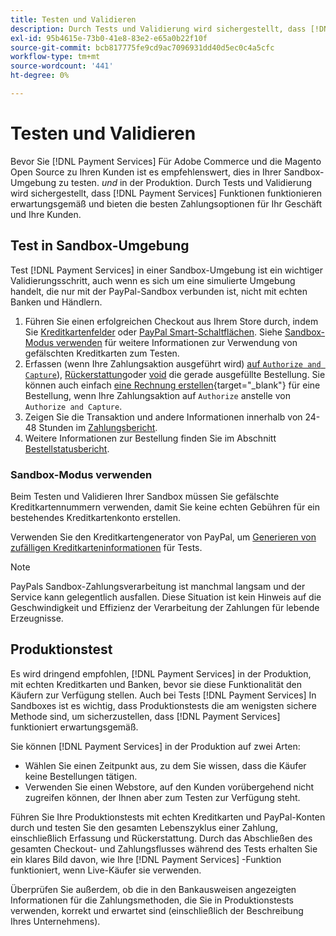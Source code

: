 ```yaml
---
title: Testen und Validieren
description: Durch Tests und Validierung wird sichergestellt, dass [!DNL Payment Services] Funktionen funktionieren erwartungsgemäß und bieten beste Zahlungsoptionen für Ihre Kunden
exl-id: 95b4615e-73b0-41e8-83e2-e65a0b22f10f
source-git-commit: bcb817775fe9cd9ac7096931dd40d5ec0c4a5cfc
workflow-type: tm+mt
source-wordcount: '441'
ht-degree: 0%

---
```


# Testen und Validieren

Bevor Sie [!DNL Payment Services] Für Adobe Commerce und die Magento Open Source zu Ihren Kunden ist es empfehlenswert, dies in Ihrer Sandbox-Umgebung zu testen. _und_ in der Produktion. Durch Tests und Validierung wird sichergestellt, dass [!DNL Payment Services] Funktionen funktionieren erwartungsgemäß und bieten die besten Zahlungsoptionen für Ihr Geschäft und Ihre Kunden.

## Test in Sandbox-Umgebung

Test [!DNL Payment Services] in einer Sandbox-Umgebung ist ein wichtiger Validierungsschritt, auch wenn es sich um eine simulierte Umgebung handelt, die nur mit der PayPal-Sandbox verbunden ist, nicht mit echten Banken und Händlern.

1. Führen Sie einen erfolgreichen Checkout aus Ihrem Store durch, indem Sie [Kreditkartenfelder](payments-options.md#credit-card-fields) oder [PayPal Smart-Schaltflächen](payments-options.md#paypal-smart-buttons). Siehe [Sandbox-Modus verwenden](#use-sandbox-mode) für weitere Informationen zur Verwendung von gefälschten Kreditkarten zum Testen.
1. Erfassen (wenn Ihre Zahlungsaktion ausgeführt wird) [auf `Authorize and Capture`](onboard.md#set-payment-services-as-payment-method)), [Rückerstattung](refunds.md)oder [void](voids.md) die gerade ausgefüllte Bestellung. Sie können auch einfach [eine Rechnung erstellen](https://docs.magento.com/user-guide/sales/invoice-create.html){target=&quot;_blank&quot;} für eine Bestellung, wenn Ihre Zahlungsaktion auf `Authorize` anstelle von `Authorize and Capture`.
1. Zeigen Sie die Transaktion und andere Informationen innerhalb von 24-48 Stunden im [Zahlungsbericht](payouts.md).
1. Weitere Informationen zur Bestellung finden Sie im Abschnitt [Bestellstatusbericht](order-payment-status.md).

### Sandbox-Modus verwenden

Beim Testen und Validieren Ihrer Sandbox müssen Sie gefälschte Kreditkartennummern verwenden, damit Sie keine echten Gebühren für ein bestehendes Kreditkartenkonto erstellen.

Verwenden Sie den Kreditkartengenerator von PayPal, um [Generieren von zufälligen Kreditkarteninformationen](https://www.paypal.com/us/smarthelp/article/where-can-i-find-test-credit-card-numbers-ts2157) für Tests.

>[!NOTE]
>
>PayPals Sandbox-Zahlungsverarbeitung ist manchmal langsam und der Service kann gelegentlich ausfallen. Diese Situation ist kein Hinweis auf die Geschwindigkeit und Effizienz der Verarbeitung der Zahlungen für lebende Erzeugnisse.

## Produktionstest

Es wird dringend empfohlen, [!DNL Payment Services] in der Produktion, mit echten Kreditkarten und Banken, bevor sie diese Funktionalität den Käufern zur Verfügung stellen. Auch bei Tests [!DNL Payment Services] In Sandboxes ist es wichtig, dass Produktionstests die am wenigsten sichere Methode sind, um sicherzustellen, dass [!DNL Payment Services] funktioniert erwartungsgemäß.

Sie können [!DNL Payment Services] in der Produktion auf zwei Arten:

* Wählen Sie einen Zeitpunkt aus, zu dem Sie wissen, dass die Käufer keine Bestellungen tätigen.
* Verwenden Sie einen Webstore, auf den Kunden vorübergehend nicht zugreifen können, der Ihnen aber zum Testen zur Verfügung steht.

Führen Sie Ihre Produktionstests mit echten Kreditkarten und PayPal-Konten durch und testen Sie den gesamten Lebenszyklus einer Zahlung, einschließlich Erfassung und Rückerstattung. Durch das Abschließen des gesamten Checkout- und Zahlungsflusses während des Tests erhalten Sie ein klares Bild davon, wie Ihre [!DNL Payment Services] -Funktion funktioniert, wenn Live-Käufer sie verwenden.

Überprüfen Sie außerdem, ob die in den Bankausweisen angezeigten Informationen für die Zahlungsmethoden, die Sie in Produktionstests verwenden, korrekt und erwartet sind (einschließlich der Beschreibung Ihres Unternehmens).
